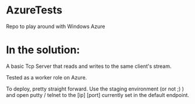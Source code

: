 AzureTests
==========

Repo to play around with Windows Azure


In the solution: 
==


A basic Tcp Server that reads and writes to the same client's stream.


Tested as a worker role on Azure.

To deploy, pretty straight forward. Use the staging environment (or not ;) ) and open putty / telnet to the [ip] [port] currently set in the default endpoint. 
